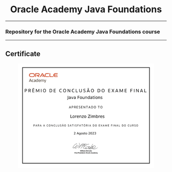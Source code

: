 <h1 align="center">Oracle Academy Java Foundations</h1>

<hr>

<h3>Repository for the Oracle Academy Java Foundations course</h3>

<hr>

<h2>Certificate</h2>
<figure>
  <img src="assets/OracleAcademyJavaFoundationsCertificate.png">
</figure>
